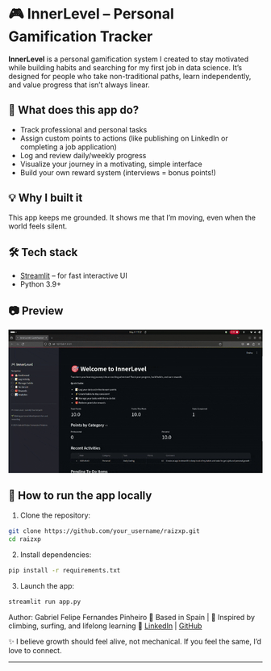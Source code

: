 # 🎮 InnerLevel – Personal Gamification Tracker

**InnerLevel** is a personal gamification system I created to stay motivated while building habits and searching for my first job in data science. It’s designed for people who take non-traditional paths, learn independently, and value progress that isn’t always linear.

## 🚀 What does this app do?

- Track professional and personal tasks
- Assign custom points to actions (like publishing on LinkedIn or completing a job application)
- Log and review daily/weekly progress
- Visualize your journey in a motivating, simple interface
- Build your own reward system (interviews = bonus points!)

## 💡 Why I built it

This app keeps me grounded. It shows me that I’m moving, even when the world feels silent.

## 🛠️ Tech stack

- [Streamlit](https://streamlit.io/) – for fast interactive UI
- Python 3.9+

## 📷 Preview

![Video](images/Screencastfrom2025-05-0411-32-55-ezgif.com-optimize.gif)

## 🔧 How to run the app locally

1. Clone the repository:

```bash
git clone https://github.com/your_username/raizxp.git
cd raizxp
```

2. Install dependencies:

```bash
pip install -r requirements.txt
```

3.  Launch the app:

```bash
streamlit run app.py
```

Author: 
Gabriel Felipe Fernandes Pinheiro
📍 Based in Spain | 🌊 Inspired by climbing, surfing, and lifelong learning
🔗 [LinkedIn](https://www.linkedin.com/in/gabriel-fernandes-pinheiro) | [GitHub](https://github.com/gabriel-pinheiro)


✨ I believe growth should feel alive, not mechanical.
If you feel the same, I’d love to connect.

---
